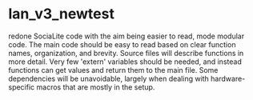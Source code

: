 lan_v3_newtest
==============

redone SociaLite code with the aim being easier to read, mode modular code.  The main code should be easy to read based on clear function names, organization, and brevity.  Source files will describe functions in more detail.  Very few 'extern' variables should be needed, and instead functions can get values and return them to the main file.  Some dependencies will be unavoidable, largely when dealing with hardware-specific macros that are mostly in the setup.
